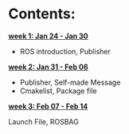 # Contents:

[**week 1: Jan 24 - Jan 30**]()

 - ROS introduction, Publisher

[**week 2: Jan 31 - Feb 06**]()

 - Publisher, Self-made Message
 - Cmakelist, Package file

[**week 3: Feb 07 - Feb 14**](WEEK%2003%20-%20LAUNCH%20&%20ROSBAG.md")

Launch File, ROSBAG

